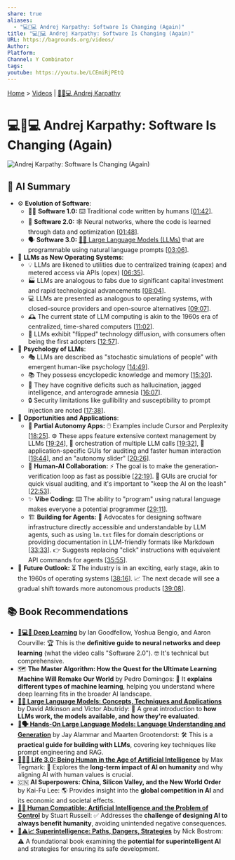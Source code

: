 ```yaml
---
share: true
aliases:
  - "💻🔄💻 Andrej Karpathy: Software Is Changing (Again)"
title: "💻🔄💻 Andrej Karpathy: Software Is Changing (Again)"
URL: https://bagrounds.org/videos/
Author:
Platform:
Channel: Y Combinator
tags:
youtube: https://youtu.be/LCEmiRjPEtQ
---
```

[Home](../index.md) > [Videos](./index.md) | [🤖🧠💻 Andrej Karpathy](../people/andrej-karpathy.md)  
# 💻🔄💻 Andrej Karpathy: Software Is Changing (Again)  
![Andrej Karpathy: Software Is Changing (Again)](https://youtu.be/LCEmiRjPEtQ)  
  
## 🤖 AI Summary  
* ⚙️ **Evolution of Software**:  
    * 👨‍💻 **Software 1.0:** ⌨️ Traditional code written by humans \[[01:42](http://www.youtube.com/watch?v=LCEmiRjPEtQ&t=102)\].  
    * 🧠 **Software 2.0:** 🕸️ Neural networks, where the code is learned through data and optimization \[[01:48](http://www.youtube.com/watch?v=LCEmiRjPEtQ&t=108)\].  
    * 🗣️ **Software 3.0:** [🤖🦜 Large Language Models (LLMs)](../topics/large-language-models.md) that are programmable using natural language prompts \[[03:06](http://www.youtube.com/watch?v=LCEmiRjPEtQ&t=186)\].  
* 🏢 **LLMs as New Operating Systems**:  
    * 💡 LLMs are likened to utilities due to centralized training (capex) and metered access via APIs (opex) \[[06:35](http://www.youtube.com/watch?v=LCEmiRjPEtQ&t=395)\].  
    * 🏭 LLMs are analogous to fabs due to significant capital investment and rapid technological advancements \[[08:04](http://www.youtube.com/watch?v=LCEmiRjPEtQ&t=484)\].  
    * 💻 LLMs are presented as analogous to operating systems, with closed-source providers and open-source alternatives \[[09:07](http://www.youtube.com/watch?v=LCEmiRjPEtQ&t=547)\].  
    * 🕰️ The current state of LLM computing is akin to the 1960s era of centralized, time-shared computers \[[11:02](http://www.youtube.com/watch?v=LCEmiRjPEtQ&t=662)\].  
    * 🔄 LLMs exhibit "flipped" technology diffusion, with consumers often being the first adopters \[[12:57](http://www.youtube.com/watch?v=LCEmiRjPEtQ&t=777)\].  
* 🧠 **Psychology of LLMs**:  
    * 🎭 LLMs are described as "stochastic simulations of people" with emergent human-like psychology \[[14:49](http://www.youtube.com/watch?v=LCEmiRjPEtQ&t=889)\].  
    * 📚 They possess encyclopedic knowledge and memory \[[15:30](http://www.youtube.com/watch?v=LCEmiRjPEtQ&t=930)\].  
    * 🤕 They have cognitive deficits such as hallucination, jagged intelligence, and anterograde amnesia \[[16:07](http://www.youtube.com/watch?v=LCEmiRjPEtQ&t=967)\].  
    * 🔒 Security limitations like gullibility and susceptibility to prompt injection are noted \[[17:38](http://www.youtube.com/watch?v=LCEmiRjPEtQ&t=1058)\].  
* 🚀 **Opportunities and Applications**:  
    * 🤖 **Partial Autonomy Apps:** 🖱️ Examples include Cursor and Perplexity \[[18:25](http://www.youtube.com/watch?v=LCEmiRjPEtQ&t=1105)\]. ⚙️ These apps feature extensive context management by LLMs \[[19:24](http://www.youtube.com/watch?v=LCEmiRjPEtQ&t=1164)\], 🔗 orchestration of multiple LLM calls \[[19:32](http://www.youtube.com/watch?v=LCEmiRjPEtQ&t=1172)\], 🎨 application-specific GUIs for auditing and faster human interaction \[[19:44](http://www.youtube.com/watch?v=LCEmiRjPEtQ&t=1184)\], and an "autonomy slider" \[[20:26](http://www.youtube.com/watch?v=LCEmiRjPEtQ&t=1226)\].  
    * 🤝 **Human-AI Collaboration:** ⚡ The goal is to make the generation-verification loop as fast as possible \[[22:19](http://www.youtube.com/watch?v=LCEmiRjPEtQ&t=1339)\]. 🎨 GUIs are crucial for quick visual auditing, and it's important to "keep the AI on the leash" \[[22:53](http://www.youtube.com/watch?v=LCEmiRjPEtQ&t=1373)\].  
    * ✨ **Vibe Coding:** ⌨️ The ability to "program" using natural language makes everyone a potential programmer \[[29:11](http://www.youtube.com/watch?v=LCEmiRjPEtQ&t=1751)\].  
    * 🏗️ **Building for Agents:** 🧱 Advocates for designing software infrastructure directly accessible and understandable by LLM agents, such as using `lm.txt` files for domain descriptions or providing documentation in LLM-friendly formats like Markdown \[[33:33](http://www.youtube.com/watch?v=LCEmiRjPEtQ&t=2013)\]. 👉 Suggests replacing "click" instructions with equivalent API commands for agents \[[35:55](http://www.youtube.com/watch?v=LCEmiRjPEtQ&t=2155)\].  
* 🔮 **Future Outlook:** ⏳ The industry is in an exciting, early stage, akin to the 1960s of operating systems \[[38:16](http://www.youtube.com/watch?v=LCEmiRjPEtQ&t=2296)\]. 📈 The next decade will see a gradual shift towards more autonomous products \[[39:08](http://www.youtube.com/watch?v=LCEmiRjPEtQ&t=2348)\].  
  
## 📚 Book Recommendations  
* **[🧠💻🤖 Deep Learning](../books/deep-learning.md)** by Ian Goodfellow, Yoshua Bengio, and Aaron Courville: 🏆 This is the **definitive guide to neural networks and deep learning** (what the video calls "Software 2.0"). 🤓 It's technical but comprehensive.  
* 🗺️ **The Master Algorithm: How the Quest for the Ultimate Learning Machine Will Remake Our World** by Pedro Domingos: 🧩 It **explains different types of machine learning**, helping you understand where deep learning fits in the broader AI landscape.  
* **[🤖🦜 Large Language Models: Concepts, Techniques and Applications](../books/large-language-models-concepts-techniques-and-applications.md)** by David Atkinson and Victor Abutridy: 📖 A great introduction to **how LLMs work, the models available, and how they're evaluated**.  
* **[🤖🗣️ Hands-On Large Language Models: Language Understanding and Generation](../books/hands-on-large-language-models-language-understanding-and-generation.md)** by Jay Alammar and Maarten Grootendorst: 🛠️ This is a **practical guide for building with LLMs**, covering key techniques like prompt engineering and RAG.  
* **[🧬👥💾 Life 3.0: Being Human in the Age of Artificial Intelligence](../books/life-3-0.md)** by Max Tegmark: 🤔 Explores the **long-term impact of AI on humanity** and why aligning AI with human values is crucial.  
* 🇨🇳 **AI Superpowers: China, Silicon Valley, and the New World Order** by Kai-Fu Lee: 🌎 Provides insight into the **global competition in AI** and its economic and societal effects.  
* **[🤖🧑‍ Human Compatible: Artificial Intelligence and the Problem of Control](../books/human-compatible-artificial-intelligence-and-the-problem-of-control.md)** by Stuart Russell: ✅ Addresses the **challenge of designing AI to always benefit humanity**, avoiding unintended negative consequences.  
* **[🤖⚠️📈 Superintelligence: Paths, Dangers, Strategies](../books/superintelligence-paths-dangers-strategies.md)** by Nick Bostrom: ⚠️ A foundational book examining the **potential for superintelligent AI** and strategies for ensuring its safe development.